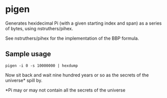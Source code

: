 # pigen

Generates hexidecimal Pi (with a given starting index and span) as a series of bytes, using nstruthers/pihex.

See nstruthers/pihex for the implementation of the BBP formula.

## Sample usage

    pigen -i 0 -s 10000000 | hexdump 
    
Now sit back and wait nine hundred years or so as the secrets of the universe* spill by.

*Pi may or may not contain all the secrets of the universe
